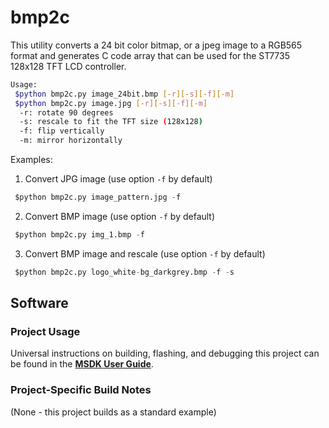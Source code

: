 # bmp2c
This utility converts a 24 bit color bitmap, or a jpeg image to a RGB565 format and generates C code array that can be used for the ST7735 128x128 TFT LCD controller.


```bash
Usage:
 $python bmp2c.py image_24bit.bmp [-r][-s][-f][-m]
 $python bmp2c.py image.jpg [-r][-s][-f][-m]
  -r: rotate 90 degrees
  -s: rescale to fit the TFT size (128x128)
  -f: flip vertically
  -m: mirror horizontally
```

Examples:

1. Convert JPG image (use option  `-f` by default)

```python
 $python bmp2c.py image_pattern.jpg -f
```

2. Convert BMP image (use option  `-f` by default)

```python
 $python bmp2c.py img_1.bmp -f
```

3. Convert BMP image and rescale (use option  `-f` by default)

```python
 $python bmp2c.py logo_white-bg_darkgrey.bmp -f -s
```



## Software

### Project Usage

Universal instructions on building, flashing, and debugging this project can be found in the **[MSDK User Guide](https://analog-devices-msdk.github.io/msdk/USERGUIDE/)**.

### Project-Specific Build Notes

(None - this project builds as a standard example)

